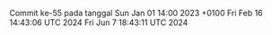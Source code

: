Commit ke-55 pada tanggal Sun Jan 01 14:00 2023 +0100
Fri Feb 16 14:43:06 UTC 2024
Fri Jun  7 18:43:11 UTC 2024

